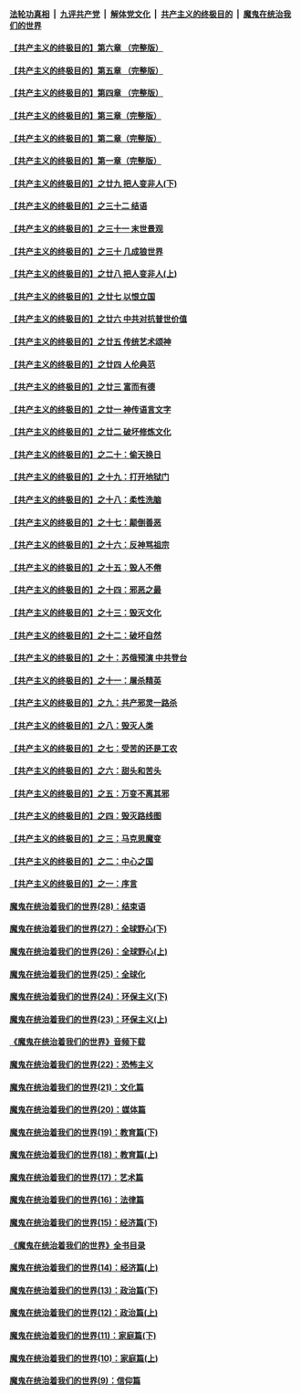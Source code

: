 ####  [法轮功真相](../../../../basic/blob/master/README.md?t=12121539) &nbsp;|&nbsp; [九评共产党](../../../../9ping.md/blob/master/README.md?t=12121539) &nbsp;|&nbsp; [解体党文化](../../../../jtdwh.md/blob/master/README.md?t=12121539)  &nbsp;|&nbsp; [共产主义的终极目的](../../../../gczydzjmd.md/blob/master/README.md?t=12121539) &nbsp;|&nbsp; [魔鬼在统治我们的世界](../../../../mgztzwmdsj.md/blob/master/README.md?t=12121539) 

#### [【共产主义的终极目的】第六章 （完整版）](../pages/nsc422/n11428913.md?t=12121539) 

#### [【共产主义的终极目的】第五章 （完整版）](../pages/nsc422/n11428912.md?t=12121539) 

#### [【共产主义的终极目的】第四章 （完整版）](../pages/nsc422/n11428907.md?t=12121539) 

#### [【共产主义的终极目的】第三章（完整版）](../pages/nsc422/n11428848.md?t=12121539) 

#### [【共产主义的终极目的】第二章（完整版）](../pages/nsc422/n11428831.md?t=12121539) 

#### [【共产主义的终极目的】第一章（完整版）](../pages/nsc422/n11417651.md?t=12121539) 

#### [【共产主义的终极目的】之廿九 把人变非人(下)](../pages/nsc422/n11344140.md?t=12121539) 

#### [【共产主义的终极目的】之三十二 结语](../pages/nsc422/n11360535.md?t=12121539) 

#### [【共产主义的终极目的】之三十一 末世景观](../pages/nsc422/n11351129.md?t=12121539) 

#### [【共产主义的终极目的】之三十 几成狼世界](../pages/nsc422/n11348280.md?t=12121539) 

#### [【共产主义的终极目的】之廿八 把人变非人(上)](../pages/nsc422/n11340492.md?t=12121539) 

#### [【共产主义的终极目的】之廿七 以恨立国](../pages/nsc422/n11336944.md?t=12121539) 

#### [【共产主义的终极目的】之廿六 中共对抗普世价值](../pages/nsc422/n11324785.md?t=12121539) 

#### [【共产主义的终极目的】之廿五 传统艺术颂神](../pages/nsc422/n11296396.md?t=12121539) 

#### [【共产主义的终极目的】之廿四 人伦典范](../pages/nsc422/n11296397.md?t=12121539) 

#### [【共产主义的终极目的】之廿三 富而有德](../pages/nsc422/n11283598.md?t=12121539) 

#### [【共产主义的终极目的】之廿一 神传语言文字](../pages/nsc422/n11263265.md?t=12121539) 

#### [【共产主义的终极目的】之廿二 破坏修炼文化](../pages/nsc422/n11245728.md?t=12121539) 

#### [【共产主义的终极目的】之二十：偷天换日](../pages/nsc422/n11238846.md?t=12121539) 

#### [【共产主义的终极目的】之十九：打开地狱门](../pages/nsc422/n11206376.md?t=12121539) 

#### [【共产主义的终极目的】之十八：柔性洗脑](../pages/nsc422/n11199994.md?t=12121539) 

#### [【共产主义的终极目的】之十七：颠倒善恶](../pages/nsc422/n11179782.md?t=12121539) 

#### [【共产主义的终极目的】之十六：反神骂祖宗](../pages/nsc422/n11166798.md?t=12121539) 

#### [【共产主义的终极目的】之十五：毁人不倦](../pages/nsc422/n11166792.md?t=12121539) 

#### [【共产主义的终极目的】之十四：邪恶之最](../pages/nsc422/n11150249.md?t=12121539) 

#### [【共产主义的终极目的】之十三：毁灭文化](../pages/nsc422/n11135227.md?t=12121539) 

#### [【共产主义的终极目的】之十二：破坏自然](../pages/nsc422/n11135214.md?t=12121539) 

#### [【共产主义的终极目的】之十：苏俄预演 中共登台](../pages/nsc422/n11118424.md?t=12121539) 

#### [【共产主义的终极目的】之十一：屠杀精英](../pages/nsc422/n11118442.md?t=12121539) 

#### [【共产主义的终极目的】之九：共产邪灵一路杀](../pages/nsc422/n11114139.md?t=12121539) 

#### [【共产主义的终极目的】之八：毁灭人类](../pages/nsc422/n11108503.md?t=12121539) 

#### [【共产主义的终极目的】之七：受苦的还是工农](../pages/nsc422/n11101809.md?t=12121539) 

#### [【共产主义的终极目的】之六：甜头和苦头](../pages/nsc422/n11096971.md?t=12121539) 

#### [【共产主义的终极目的】之五：万变不离其邪](../pages/nsc422/n11091285.md?t=12121539) 

#### [【共产主义的终极目的】之四：毁灭路线图](../pages/nsc422/n11086284.md?t=12121539) 

#### [【共产主义的终极目的】之三：马克思魔变](../pages/nsc422/n11061941.md?t=12121539) 

#### [【共产主义的终极目的】之二：中心之国](../pages/nsc422/n11047728.md?t=12121539) 

#### [【共产主义的终极目的】之一：序言](../pages/nsc422/n11086077.md?t=12121539) 

#### [魔鬼在统治着我们的世界(28)：结束语](../pages/nsc422/n10936246.md?t=12121539) 

#### [魔鬼在统治着我们的世界(27)：全球野心(下)](../pages/nsc422/n10928319.md?t=12121539) 

#### [魔鬼在统治着我们的世界(26)：全球野心(上)](../pages/nsc422/n10900318.md?t=12121539) 

#### [魔鬼在统治着我们的世界(25)：全球化](../pages/nsc422/n10788205.md?t=12121539) 

#### [魔鬼在统治着我们的世界(24)：环保主义(下)](../pages/nsc422/n10695307.md?t=12121539) 

#### [魔鬼在统治着我们的世界(23)：环保主义(上)](../pages/nsc422/n10688613.md?t=12121539) 

#### [《魔鬼在统治着我们的世界》音频下载](../pages/nsc422/n10635553.md?t=12121539) 

#### [魔鬼在统治着我们的世界(22)：恐怖主义](../pages/nsc422/n10614727.md?t=12121539) 

#### [魔鬼在统治着我们的世界(21)：文化篇](../pages/nsc422/n10597706.md?t=12121539) 

#### [魔鬼在统治着我们的世界(20)：媒体篇](../pages/nsc422/n10586579.md?t=12121539) 

#### [魔鬼在统治着我们的世界(19)：教育篇(下)](../pages/nsc422/n10564808.md?t=12121539) 

#### [魔鬼在统治着我们的世界(18)：教育篇(上)](../pages/nsc422/n10526970.md?t=12121539) 

#### [魔鬼在统治着我们的世界(17)：艺术篇](../pages/nsc422/n10499093.md?t=12121539) 

#### [魔鬼在统治着我们的世界(16)：法律篇](../pages/nsc422/n10485969.md?t=12121539) 

#### [魔鬼在统治着我们的世界(15)：经济篇(下)](../pages/nsc422/n10469975.md?t=12121539) 

#### [《魔鬼在统治着我们的世界》全书目录](../pages/nsc422/n10464261.md?t=12121539) 

#### [魔鬼在统治着我们的世界(14)：经济篇(上)](../pages/nsc422/n10457370.md?t=12121539) 

#### [魔鬼在统治着我们的世界(13)：政治篇(下)](../pages/nsc422/n10448270.md?t=12121539) 

#### [魔鬼在统治着我们的世界(12)：政治篇(上)](../pages/nsc422/n10444576.md?t=12121539) 

#### [魔鬼在统治着我们的世界(11)：家庭篇(下)](../pages/nsc422/n10440961.md?t=12121539) 

#### [魔鬼在统治着我们的世界(10)：家庭篇(上)](../pages/nsc422/n10435448.md?t=12121539) 

#### [魔鬼在统治着我们的世界(9)：信仰篇](../pages/nsc422/n10432159.md?t=12121539) 


